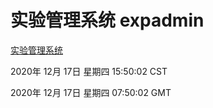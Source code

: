 # 实验管理系统 expadmin
[实验管理系统](http://:56808/expadmin-782313d2-e1b1-4ea7-932e-3a55e6a1a4d0/)

2020年 12月 17日 星期四 15:50:02 CST

2020年 12月 17日 星期四 07:50:02 GMT
